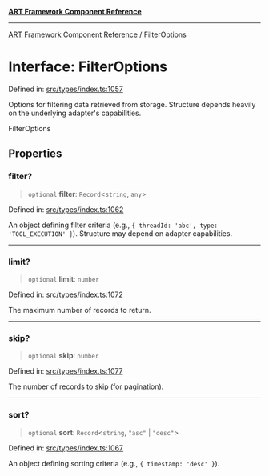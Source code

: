 [**ART Framework Component Reference**](../README.md)

***

[ART Framework Component Reference](../README.md) / FilterOptions

# Interface: FilterOptions

Defined in: [src/types/index.ts:1057](https://github.com/hashangit/ART/blob/389c66e54bc50d9dde33052d28a5a19571a13dbf/src/types/index.ts#L1057)

Options for filtering data retrieved from storage.
Structure depends heavily on the underlying adapter's capabilities.

 FilterOptions

## Properties

### filter?

> `optional` **filter**: `Record`\<`string`, `any`\>

Defined in: [src/types/index.ts:1062](https://github.com/hashangit/ART/blob/389c66e54bc50d9dde33052d28a5a19571a13dbf/src/types/index.ts#L1062)

An object defining filter criteria (e.g., `{ threadId: 'abc', type: 'TOOL_EXECUTION' }`). Structure may depend on adapter capabilities.

***

### limit?

> `optional` **limit**: `number`

Defined in: [src/types/index.ts:1072](https://github.com/hashangit/ART/blob/389c66e54bc50d9dde33052d28a5a19571a13dbf/src/types/index.ts#L1072)

The maximum number of records to return.

***

### skip?

> `optional` **skip**: `number`

Defined in: [src/types/index.ts:1077](https://github.com/hashangit/ART/blob/389c66e54bc50d9dde33052d28a5a19571a13dbf/src/types/index.ts#L1077)

The number of records to skip (for pagination).

***

### sort?

> `optional` **sort**: `Record`\<`string`, `"asc"` \| `"desc"`\>

Defined in: [src/types/index.ts:1067](https://github.com/hashangit/ART/blob/389c66e54bc50d9dde33052d28a5a19571a13dbf/src/types/index.ts#L1067)

An object defining sorting criteria (e.g., `{ timestamp: 'desc' }`).
